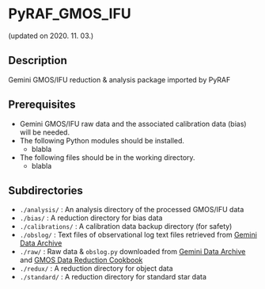 # PyRAF_GMOS_IFU
(updated on 2020. 11. 03.)

## Description
Gemini GMOS/IFU reduction & analysis package imported by PyRAF

## Prerequisites
* Gemini GMOS/IFU raw data and the associated calibration data (bias) will be needed.
* The following Python modules should be installed.
  * blabla
* The following files should be in the working directory.
  * blabla

## Subdirectories
* `./analysis/` : An analysis directory of the processed GMOS/IFU data
* `./bias/` : A reduction directory for bias data
* `./calibrations/` : A calibration data backup directory (for safety)
* `./obslog/` : Text files of observational log text files retrieved from [Gemini Data Archive](https://archive.gemini.edu/searchform)
* `./raw/` : Raw data & `obslog.py` downloaded from [Gemini Data Archive](https://archive.gemini.edu/searchform) and [GMOS Data Reduction Cookbook](http://ast.noao.edu/sites/default/files/GMOS_Cookbook/)
* `./redux/` : A reduction directory for object data
* `./standard/` : A reduction directory for standard star data
